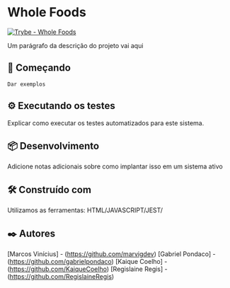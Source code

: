 # Whole Foods
[![Trybe - Whole Foods](https://img.shields.io/badge/Trybe-Whole_Foods-fcba03)](https://)

Um parágrafo da descrição do projeto vai aqui

## 🚀 Começando


```
Dar exemplos
```


## ⚙️ Executando os testes

Explicar como executar os testes automatizados para este sistema.

## 📦 Desenvolvimento

Adicione notas adicionais sobre como implantar isso em um sistema ativo

## 🛠️ Construído com

Utilizamos as ferramentas: HTML/JAVASCRIPT/JEST/

## ✒️ Autores

[Marcos Vinícius] - (https://github.com/marvigdev)
[Gabriel Pondaco] - (https://github.com/gabrielpondaco)
[Kaique Coelho] -   (https://github.com/KaiqueCoelho)
[Regislaine Regis] - (https://github.com/RegislaineRegis)
